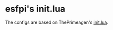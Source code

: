 # esfpi's init.lua

The configs are based on ThePrimeagen's [init.lua](https://github.com/ThePrimeagen/init.lua).
